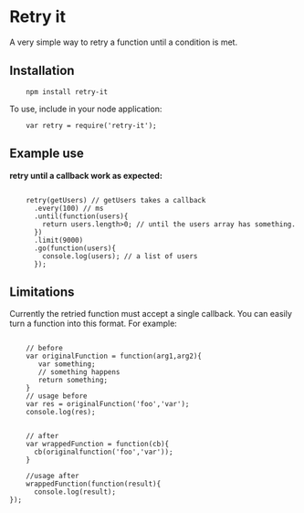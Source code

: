 # Retry it

A very simple way to retry a function until a condition is met.

## Installation

```
    npm install retry-it
```


To use, include in your node application:

```
    var retry = require('retry-it');
```

## Example use

**retry until a callback work as expected:**

```

    retry(getUsers) // getUsers takes a callback
      .every(100) // ms
      .until(function(users){
        return users.length>0; // until the users array has something.
      })
      .limit(9000)
      .go(function(users){
        console.log(users); // a list of users
      });
```

## Limitations

Currently the retried function must accept a single callback. You can easily turn a function into this format. For example:

```

    // before
    var originalFunction = function(arg1,arg2){
       var something;
       // something happens
       return something;
    }
    // usage before
    var res = originalFunction('foo','var');
    console.log(res);


    // after
    var wrappedFunction = function(cb){
      cb(originalfunction('foo','var'));
    }

    //usage after
    wrappedFunction(function(result){
      console.log(result);
});
```
